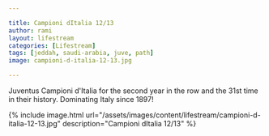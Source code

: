 ```yaml
---

title: Campioni dItalia 12/13
author: rami
layout: lifestream
categories: [Lifestream]
tags: [jeddah, saudi-arabia, juve, path]
image: campioni-d-italia-12-13.jpg

---
```


Juventus Campioni d'Italia for the second year in the row and the 31st time in their history. Dominating Italy since 1897!

{% include image.html url="/assets/images/content/lifestream/campioni-d-italia-12-13.jpg" description="Campioni dItalia 12/13" %}

